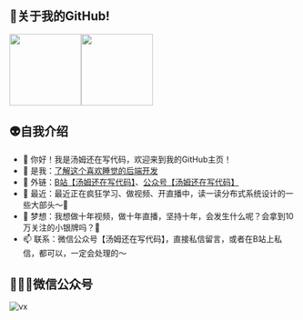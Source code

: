 ##  🤯关于我的GitHub!

<img align="" height="126px" src="https://github-readme-stats.vercel.app/api?username=tomstillcoding&hide_title=true&hide_border=true&show_icons=true&include_all_commits=true&line_height=21&bg_color=0,D36A53,834E86&text_color=FFFFFF&icon_color=FFFFFF&locale=cn" /><img align="" height="126px" src="https://github-readme-stats.vercel.app/api/top-langs/?username=tomstillcoding&hide_title=true&hide_border=true&layout=compact&bg_color=0,834E86,1E90FF&icon_color=FFFFFF&text_color=FFFFFF&locale=cn" />

##  👽自我介绍

- 👋 你好！我是汤姆还在写代码，欢迎来到我的GitHub主页！
- 🫲 是我：<a href="https://docs.qq.com/doc/DRnlJQ3hOZmttYkJk" target="_blank">了解这个喜欢睡觉的后端开发</a>
- 🔗 外链：<a href="">B站【汤姆还在写代码】</a>、<a href="https://docs.qq.com/doc/DRnlJQ3hOZmttYkJk?u=90a08bedb01c44d78371c979ed435290">公众号【汤姆还在写代码】</a>
- 👀 最近：最近正在疯狂学习、做视频、开直播中，读一读分布式系统设计的一些大部头～🧐
- 🥳 梦想：我想做十年视频，做十年直播，坚持十年，会发生什么呢？会拿到10万关注的小银牌吗？🤩
- 📫 联系：微信公众号【汤姆还在写代码】，直接私信留言，或者在B站上私信，都可以，一定会处理的～

##  🧑🏻‍💻微信公众号

![vx](https://github.com/tomstillcoding/tomstillcoding.github.io/blob/main/assets/image.png)
